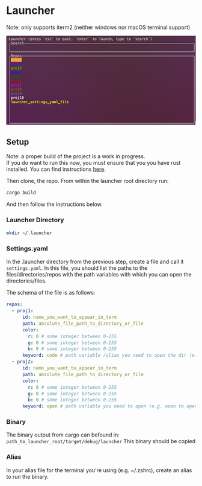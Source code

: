 # Launcher

Note: only supports iterm2 (neither windows nor macOS terminal support)

![launcher](docs_img.png)

## Setup

Note: a proper build of the project is a work in progress.  
If you do want to run this now, you must ensure that you you have rust installed. You can find instructions [here](https://www.rust-lang.org/tools/install).

Then clone, the repo. From within the launcher root directory run:

```bash
cargo build
```

And then follow the instructions below.

### Launcher Directory

```bash
mkdir ~/.launcher
```

### Settings.yaml

In the .launcher directory from the previous step, create a file and call it `settings.yaml`. In this file, you should list the paths to the files/directories/repos with the path variables with which you can open the directories/files.

The schema of the file is as follows:

```yaml
repos:
  - proj1:
      id: name_you_want_to_appear_in_term
      path: absolute_file_path_to_directory_or_file
      color:
        r: 0 # some integer between 0-255
        g: 0 # some integer between 0-255
        b: 0 # some integer between 0-255
      keyword: code # path variable /alias you need to open the dir (e.g. code for vscode)
  - proj2:
      id: name_you_want_to_appear_in_term
      path: absolute_file_path_to_directory_or_file
      color:
        r: 0 # some integer between 0-255
        g: 0 # some integer between 0-255
        b: 0 # some integer between 0-255
      keyword: open # path variable you need to open (e.g. open to open in finder)
```

### Binary

The binary output from cargo can befound in:  
`path_to_launcher_root/target/debug/launcher`
This binary should be copied

### Alias

In your alias file for the terminal you're using (e.g. ~/.zshrc), create an alias to run the binary.
